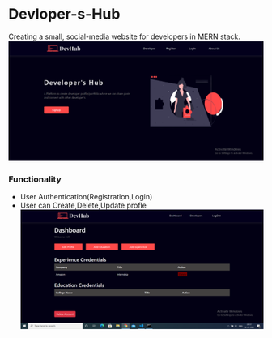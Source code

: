# Devloper-s-Hub
Creating a small, social-media website for developers in MERN stack.
![alt text](https://github.com/Jatin-sh13/Devloper-s-Hub/blob/master/Images/s2.PNG)
### Functionality
* User Authentication(Registration,Login)
* User can Create,Delete,Update profle
![alt text](https://github.com/Jatin-sh13/Devloper-s-Hub/blob/master/Images/s3.PNG)

